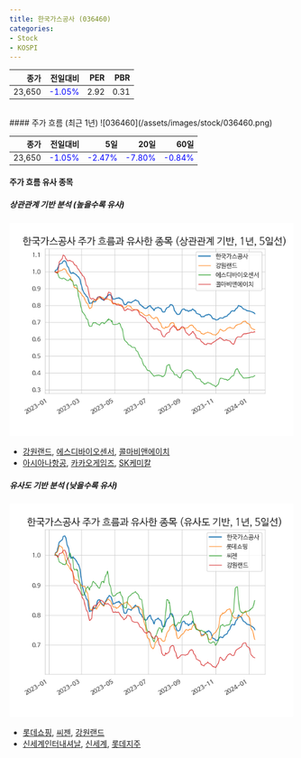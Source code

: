 ```yaml
---
title: 한국가스공사 (036460)
categories:
- Stock
- KOSPI
---
```


|종가|전일대비|PER|PBR|
|---:|-------:|--:|---:|
|23,650|<span style="color: blue">-1.05%</span>|2.92|0.31|

<!-- more -->
<br>
#### 주가 흐름 (최근 1년)
![036460](/assets/images/stock/036460.png)

|종가|전일대비|5일|20일|60일|
|---:|-------:|--:|---:|---:|
|23,650|<span style="color: blue">-1.05%</span>|<span style="color: blue">-2.47%</span>|<span style="color: blue">-7.80%</span>|<span style="color: blue">-0.84%</span>|

<!-- more -->

#### 주가 흐름 유사 종목

##### 상관관계 기반 분석 (높을수록 유사)
![036460](/assets/images/stock/036460_corr.png)
- [강원랜드](/035250/), [에스디바이오센서](/137310/), [콜마비앤에이치](/200130/)
- [아시아나항공](/020560/), [카카오게임즈](/293490/), [SK케미칼](/285130/)

##### 유사도 기반 분석 (낮을수록 유사)	
![036460](/assets/images/stock/036460_sim.png)
- [롯데쇼핑](/023530/), [씨젠](/096530/), [강원랜드](/035250/)
- [신세계인터내셔날](/031430/), [신세계](/004170/), [롯데지주](/004990/)